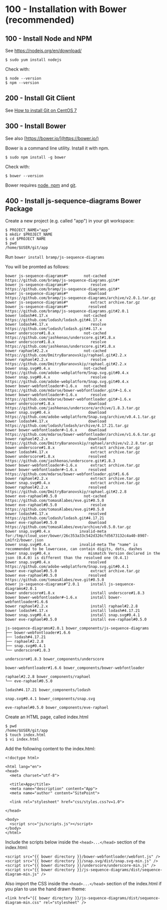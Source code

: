 # 100 - Installation with Bower (recommended)

## 100 - Install Node and NPM

See https://nodejs.org/en/download/

```$ sudo yum install nodejs```

Check with:

```
$ node --version
$ npm --version
```

## 200 - Install Git Client

See [How to install Git on CentOS 7](https://github.com/vanHeemstraSystems/how-to-install-git-on-centos-7)

## 300 - Install Bower

See also [https://bower.io/](https://bower.io/)

Bower is a command line utility. Install it with npm.

```$ sudo npm install -g bower```

Check with:

```$ bower --version```

Bower requires [node, npm](http://nodejs.org/) and [git](http://git-scm.org/).

## 400 - Install js-sequence-diagrams Bower Package

Create a new project (e.g. called "app") in your git workspace:

```
$ PROJECT_NAME="app"
$ mkdir $PROJECT_NAME
$ cd $PROJECT NAME
$ pwd
/home/$USER/git/app
```

Run ```bower install bramp/js-sequence-diagrams``` 

You will be promted as follows:

```
bower js-sequence-diagrams#*       not-cached https://github.com/bramp/js-sequence-diagrams.git#*
bower js-sequence-diagrams#*          resolve https://github.com/bramp/js-sequence-diagrams.git#*
bower js-sequence-diagrams#*         download https://github.com/bramp/js-sequence-diagrams/archive/v2.0.1.tar.gz
bower js-sequence-diagrams#*          extract archive.tar.gz
bower js-sequence-diagrams#*         resolved https://github.com/bramp/js-sequence-diagrams.git#2.0.1
bower lodash#4.17.x                not-cached https://github.com/lodash/lodash.git#4.17.x
bower lodash#4.17.x                   resolve https://github.com/lodash/lodash.git#4.17.x
bower underscore#1.8.x             not-cached https://github.com/jashkenas/underscore.git#1.8.x
bower underscore#1.8.x                resolve https://github.com/jashkenas/underscore.git#1.8.x
bower raphael#2.2.x                not-cached https://github.com/DmitryBaranovskiy/raphael.git#2.2.x
bower raphael#2.2.x                   resolve https://github.com/DmitryBaranovskiy/raphael.git#2.2.x
bower snap.svg#0.4.x               not-cached https://github.com/adobe-webplatform/Snap.svg.git#0.4.x
bower snap.svg#0.4.x                  resolve https://github.com/adobe-webplatform/Snap.svg.git#0.4.x
bower bower-webfontloader#~1.6.x   not-cached https://github.com/mdarse/bower-webfontloader.git#~1.6.x
bower bower-webfontloader#~1.6.x      resolve https://github.com/mdarse/bower-webfontloader.git#~1.6.x
bower underscore#1.8.x               download https://github.com/jashkenas/underscore/archive/1.8.3.tar.gz
bower snap.svg#0.4.x                 download https://github.com/adobe-webplatform/Snap.svg/archive/v0.4.1.tar.gz
bower lodash#4.17.x                  download https://github.com/lodash/lodash/archive/4.17.21.tar.gz
bower bower-webfontloader#~1.6.x     download https://github.com/mdarse/bower-webfontloader/archive/v1.6.6.tar.gz
bower raphael#2.2.x                  download https://github.com/DmitryBaranovskiy/raphael/archive/v2.2.8.tar.gz
bower underscore#1.8.x                extract archive.tar.gz
bower lodash#4.17.x                   extract archive.tar.gz
bower underscore#1.8.x               resolved https://github.com/jashkenas/underscore.git#1.8.3
bower bower-webfontloader#~1.6.x      extract archive.tar.gz
bower bower-webfontloader#~1.6.x     resolved https://github.com/mdarse/bower-webfontloader.git#1.6.6
bower raphael#2.2.x                   extract archive.tar.gz
bower snap.svg#0.4.x                  extract archive.tar.gz
bower raphael#2.2.x                  resolved https://github.com/DmitryBaranovskiy/raphael.git#2.2.8
bower eve-raphael#0.5.0            not-cached https://github.com/tomasAlabes/eve.git#0.5.0
bower eve-raphael#0.5.0               resolve https://github.com/tomasAlabes/eve.git#0.5.0
bower lodash#4.17.x                  resolved https://github.com/lodash/lodash.git#4.17.21
bower eve-raphael#0.5.0              download https://github.com/tomasAlabes/eve/archive/v0.5.0.tar.gz
bower snap.svg#0.4.x             invalid-meta for:/tmp/cloud_user/bower/26c353a33c542d326cfd5673132c4a40-8907-Lm1fr2/bower.json
bower snap.svg#0.4.x             invalid-meta The "name" is recommended to be lowercase, can contain digits, dots, dashes
bower snap.svg#0.4.x                 mismatch Version declared in the json (0.4.0) is different than the resolved one (0.4.1)
bower snap.svg#0.4.x                 resolved https://github.com/adobe-webplatform/Snap.svg.git#0.4.1
bower eve-raphael#0.5.0               extract archive.tar.gz
bower eve-raphael#0.5.0              resolved https://github.com/tomasAlabes/eve.git#0.5.0
bower js-sequence-diagrams#^2.0.1     install js-sequence-diagrams#2.0.1
bower underscore#1.8.x                install underscore#1.8.3
bower bower-webfontloader#~1.6.x      install bower-webfontloader#1.6.6
bower raphael#2.2.x                   install raphael#2.2.8
bower lodash#4.17.x                   install lodash#4.17.21
bower snap.svg#0.4.x                  install snap.svg#0.4.1
bower eve-raphael#0.5.0               install eve-raphael#0.5.0

js-sequence-diagrams#2.0.1 bower_components/js-sequence-diagrams
├── bower-webfontloader#1.6.6
├── lodash#4.17.21
├── raphael#2.2.8
├── snap.svg#0.4.1
└── underscore#1.8.3

underscore#1.8.3 bower_components/underscore

bower-webfontloader#1.6.6 bower_components/bower-webfontloader

raphael#2.2.8 bower_components/raphael
└── eve-raphael#0.5.0

lodash#4.17.21 bower_components/lodash

snap.svg#0.4.1 bower_components/snap.svg

eve-raphael#0.5.0 bower_components/eve-raphael
```

Create an HTML page, called index.html

```
$ pwd
/home/$USER/git/app
$ touch index.html
$ vi index.html
```

Add the following content to the index.html:

```
<!doctype html>

<html lang="en">
<head>
  <meta charset="utf-8">

  <title>App</title>
  <meta name="description" content="App">
  <meta name="author" content="SitePoint">

  <link rel="stylesheet" href="css/styles.css?v=1.0">

</head>

<body>
  <script src="js/scripts.js"></script>
</body>
</html>
```

Include the scripts below inside the ```<head>...</head>``` section of the index.html:

```
<script src="{{ bower directory }}/bower-webfontloader/webfont.js" />
<script src="{{ bower directory }}/snap.svg/dist/snap.svg-min.js" />
<script src="{{ bower directory }}/underscore/underscore-min.js" />
<script src="{{ bower directory }}/js-sequence-diagrams/dist/sequence-diagram-min.js" />
```

Also import the CSS inside the ```<head>...</head>``` section of the index.html if you plan to use the hand drawn theme:

```
<link href="{{ bower directory }}/js-sequence-diagrams/dist/sequence-diagram-min.css" rel="stylesheet" />
```
